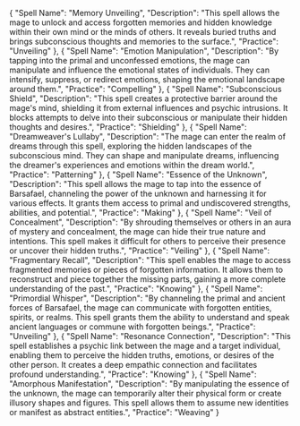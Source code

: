 {
  "Spell Name": "Memory Unveiling",
  "Description": "This spell allows the mage to unlock and access forgotten memories and hidden knowledge within their own mind or the minds of others. It reveals buried truths and brings subconscious thoughts and memories to the surface.",
  "Practice": "Unveiling"
},
{
  "Spell Name": "Emotion Manipulation",
  "Description": "By tapping into the primal and unconfessed emotions, the mage can manipulate and influence the emotional states of individuals. They can intensify, suppress, or redirect emotions, shaping the emotional landscape around them.",
  "Practice": "Compelling"
},
{
  "Spell Name": "Subconscious Shield",
  "Description": "This spell creates a protective barrier around the mage's mind, shielding it from external influences and psychic intrusions. It blocks attempts to delve into their subconscious or manipulate their hidden thoughts and desires.",
  "Practice": "Shielding"
},
{
  "Spell Name": "Dreamweaver's Lullaby",
  "Description": "The mage can enter the realm of dreams through this spell, exploring the hidden landscapes of the subconscious mind. They can shape and manipulate dreams, influencing the dreamer's experiences and emotions within the dream world.",
  "Practice": "Patterning"
},
{
  "Spell Name": "Essence of the Unknown",
  "Description": "This spell allows the mage to tap into the essence of Barsafael, channeling the power of the unknown and harnessing it for various effects. It grants them access to primal and undiscovered strengths, abilities, and potential.",
  "Practice": "Making"
},
{
  "Spell Name": "Veil of Concealment",
  "Description": "By shrouding themselves or others in an aura of mystery and concealment, the mage can hide their true nature and intentions. This spell makes it difficult for others to perceive their presence or uncover their hidden truths.",
  "Practice": "Veiling"
},
{
  "Spell Name": "Fragmentary Recall",
  "Description": "This spell enables the mage to access fragmented memories or pieces of forgotten information. It allows them to reconstruct and piece together the missing parts, gaining a more complete understanding of the past.",
  "Practice": "Knowing"
},
{
  "Spell Name": "Primordial Whisper",
  "Description": "By channeling the primal and ancient forces of Barsafael, the mage can communicate with forgotten entities, spirits, or realms. This spell grants them the ability to understand and speak ancient languages or commune with forgotten beings.",
  "Practice": "Unveiling"
},
{
  "Spell Name": "Resonance Connection",
  "Description": "This spell establishes a psychic link between the mage and a target individual, enabling them to perceive the hidden truths, emotions, or desires of the other person. It creates a deep empathic connection and facilitates profound understanding.",
  "Practice": "Knowing"
},
{
  "Spell Name": "Amorphous Manifestation",
  "Description": "By manipulating the essence of the unknown, the mage can temporarily alter their physical form or create illusory shapes and figures. This spell allows them to assume new identities or manifest as abstract entities.",
  "Practice": "Weaving"
}